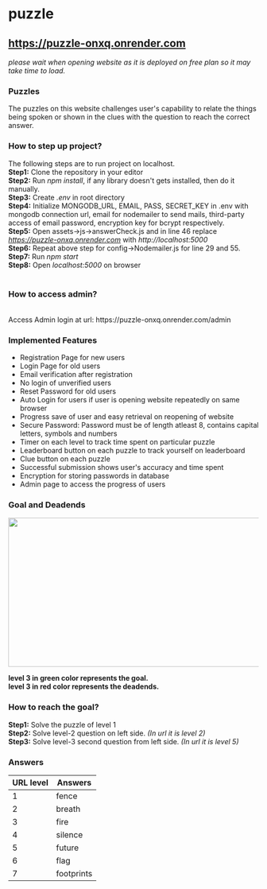 # puzzle
## https://puzzle-onxq.onrender.com 
*please wait when opening website as it is deployed on free plan so it may take time to load.*
### Puzzles
The puzzles on this website challenges user's capability to relate the things being spoken or shown in the clues with the question to reach the correct answer.
### How to step up project?
The following steps are to run project on localhost.
<br>
**Step1:** Clone the repository in your editor
<br>
**Step2:** Run *npm install*, if any library doesn't gets installed, then do it manually.
<br>
**Step3:** Create *.env* in root directory
<br>
**Step4:** Initialize MONGODB_URL, EMAIL, PASS, SECRET_KEY in .env with mongodb connection url, email for nodemailer to send mails, third-party access of email password, encryption key for bcrypt respectively.
<br>
**Step5:** Open assets->js->answerCheck.js and in line 46 replace *https://puzzle-onxq.onrender.com* with *http://localhost:5000*
<br>
**Step6:** Repeat above step for config->Nodemailer.js for line 29 and 55.
<br>
**Step7:** Run *npm start*
<br>
**Step8:** Open *localhost:5000* on browser
<br>
<br>
### How to access admin?
<br>
Access Admin login at url: https://puzzle-onxq.onrender.com/admin
<br>

### Implemented Features
* Registration Page for new users
* Login Page for old users
* Email verification after registration
* No login of unverified users
* Reset Password for old users
* Auto Login for users if user is opening website repeatedly on same browser
* Progress save of user and easy retrieval on reopening of website
* Secure Password: Password must be of length atleast 8, contains capital letters, symbols and numbers
* Timer on each level to track time spent on particular puzzle
* Leaderboard button on each puzzle to track yourself on leaderboard
* Clue button on each puzzle
* Successful submission shows user's accuracy and time spent
* Encryption for storing passwords in database
* Admin page to access the progress of users

### Goal and Deadends
<img src="https://user-images.githubusercontent.com/79657095/235725331-8b1f9dfa-0066-41d8-9c1a-c724d1a6d676.png" width="600" height="300">


**level 3 in green color represents the goal.**
<br>
**level 3 in red color represents the deadends.**

### How to reach the goal?
**Step1:** Solve the puzzle of level 1
<br>
**Step2:** Solve level-2 question on left side. *(In url it is level 2)*
<br>
**Step3:** Solve level-3 second question from left side. *(In url it is level 5)*
<br>
### Answers
|   URL level   |    Answers    |
| ------------- | ------------- |
|       1       |     fence     |
|       2       |     breath    |
|       3       |      fire     |
|       4       |     silence   |
|       5       |     future    |
|       6       |      flag     |
|       7       |   footprints  |
